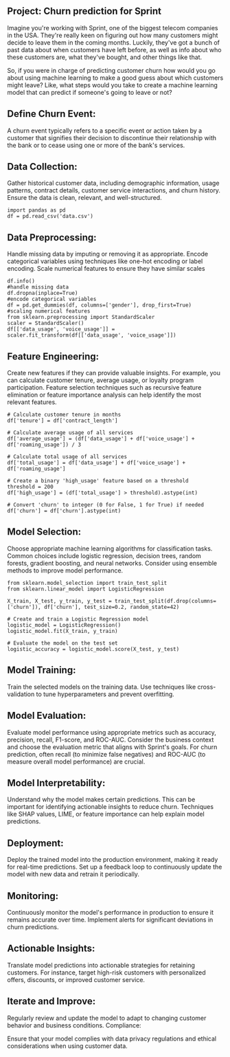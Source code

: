 ## Project: Churn prediction for Sprint
 Imagine you're working with Sprint, one of the biggest telecom companies in the USA. They're really keen on figuring out how many customers might decide to leave them in the coming months. Luckily, they've got a bunch of past data about when customers have left before, as well as info about who these customers are, what they've bought, and other things like that.

So, if you were in charge of predicting customer churn how would you go about using machine learning to make a good guess about which customers might leave? Like, what steps would you take to create a machine learning model that can predict if someone's going to leave or not?


## Define Churn Event:
A churn event typically refers to a specific event or action taken by a customer that signifies their decision to discontinue their relationship with the bank or to cease using one or more of the bank's services. 

## Data Collection:
Gather historical customer data, including demographic information, usage patterns, contract details, customer service interactions, and churn history.
Ensure the data is clean, relevant, and well-structured.

```
import pandas as pd
df = pd.read_csv('data.csv')
```

## Data Preprocessing:
Handle missing data by imputing or removing it as appropriate.
Encode categorical variables using techniques like one-hot encoding or label encoding.
Scale numerical features to ensure they have similar scales 

```
df.info()
#handle missing data
df.dropna(inplace=True)
#encode categorical variables
df = pd.get_dummies(df, columns=['gender'], drop_first=True)
#scaling numerical features
from sklearn.preprocessing import StandardScaler
scaler = StandardScaler()
df[['data_usage', 'voice_usage']] = scaler.fit_transform(df[['data_usage', 'voice_usage']])
```

## Feature Engineering:
Create new features if they can provide valuable insights. For example, you can calculate customer tenure, average usage, or loyalty program participation.
Feature selection techniques such as recursive feature elimination or feature importance analysis can help identify the most relevant features.

```
# Calculate customer tenure in months 
df['tenure'] = df['contract_length']

# Calculate average usage of all services
df['average_usage'] = (df['data_usage'] + df['voice_usage'] + df['roaming_usage']) / 3

# Calculate total usage of all services
df['total_usage'] = df['data_usage'] + df['voice_usage'] + df['roaming_usage']

# Create a binary 'high_usage' feature based on a threshold
threshold = 200  
df['high_usage'] = (df['total_usage'] > threshold).astype(int)

# Convert 'churn' to integer (0 for False, 1 for True) if needed
df['churn'] = df['churn'].astype(int)
```

## Model Selection:
Choose appropriate machine learning algorithms for classification tasks. Common choices include logistic regression, decision trees, random forests, gradient boosting, and neural networks.
Consider using ensemble methods to improve model performance.
```
from sklearn.model_selection import train_test_split
from sklearn.linear_model import LogisticRegression

X_train, X_test, y_train, y_test = train_test_split(df.drop(columns=['churn']), df['churn'], test_size=0.2, random_state=42)

# Create and train a Logistic Regression model
logistic_model = LogisticRegression()
logistic_model.fit(X_train, y_train)

# Evaluate the model on the test set
logistic_accuracy = logistic_model.score(X_test, y_test)
```

## Model Training:
Train the selected models on the training data.
Use techniques like cross-validation to tune hyperparameters and prevent overfitting.

## Model Evaluation:
Evaluate model performance using appropriate metrics such as accuracy, precision, recall, F1-score, and ROC-AUC.
Consider the business context and choose the evaluation metric that aligns with Sprint's goals. For churn prediction, often recall (to minimize false negatives) and ROC-AUC (to measure overall model performance) are crucial.

## Model Interpretability:
Understand why the model makes certain predictions. This can be important for identifying actionable insights to reduce churn.
Techniques like SHAP values, LIME, or feature importance can help explain model predictions.

## Deployment:
Deploy the trained model into the production environment, making it ready for real-time predictions.
Set up a feedback loop to continuously update the model with new data and retrain it periodically.

## Monitoring:
Continuously monitor the model's performance in production to ensure it remains accurate over time.
Implement alerts for significant deviations in churn predictions.

## Actionable Insights:
Translate model predictions into actionable strategies for retaining customers. For instance, target high-risk customers with personalized offers, discounts, or improved customer service.

## Iterate and Improve:
Regularly review and update the model to adapt to changing customer behavior and business conditions.
Compliance:

Ensure that your model complies with data privacy regulations and ethical considerations when using customer data.
